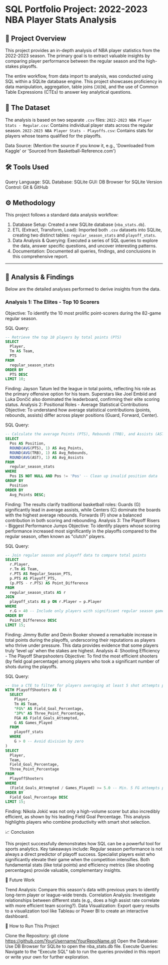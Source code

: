 # SQL Portfolio Project: 2022-2023 NBA Player Stats Analysis

## 📜 Project Overview
This project provides an in-depth analysis of NBA player statistics from the 2022-2023 season. The primary goal is to extract valuable insights by comparing player performance between the regular season and the high-stakes playoffs.

The entire workflow, from data import to analysis, was conducted using SQL within a SQLite database engine. This project showcases proficiency in data manipulation, aggregation, table joins (`JOIN`), and the use of Common Table Expressions (CTEs) to answer key analytical questions.

## 💾 The Dataset
The analysis is based on two separate `.csv` files:
 `2022-2023 NBA Player Stats - Regular.csv`: Contains individual player stats across the regular season.
 `2022-2023 NBA Player Stats - Playoffs.csv`: Contains stats for players whose teams qualified for the playoffs.

Data Source: (Mention the source if you know it, e.g., 'Downloaded from Kaggle' or 'Sourced from Basketball-Reference.com')

## 🛠️ Tools Used
 Query Language: SQL
 Database: SQLite
 GUI: DB Browser for SQLite
 Version Control: Git & GitHub

## ⚙️ Methodology
This project follows a standard data analysis workflow:
1.  Database Setup: Created a new SQLite database (`nba_stats.db`).
2.  ETL (Extract, Transform, Load): Imported both `.csv` datasets into SQLite, creating two distinct tables: `regular_season_stats` and `playoff_stats`.
3.  Data Analysis & Querying: Executed a series of SQL queries to explore the data, answer specific questions, and uncover interesting patterns.
4.  Documentation: Documented all queries, findings, and conclusions in this comprehensive report.

---

## 🔬 Analysis & Findings
Below are the detailed analyses performed to derive insights from the data.

### Analysis 1: The Elites - Top 10 Scorers
Objective: To identify the 10 most prolific point-scorers during the 82-game regular season.

SQL Query:
```sql
-- Retrieve the top 10 players by total points (PTS)
SELECT
  Player,
  Tm AS Team,
  PTS
FROM
  regular_season_stats
ORDER BY
  PTS DESC
LIMIT 10;
```
Finding:
Jayson Tatum led the league in total points, reflecting his role as the primary offensive option for his team. Superstars like Joel Embiid and Luka Dončić also dominated the leaderboard, confirming their elite scoring status.
Analysis 2: Positional Roles - Average Statistical Contributions
Objective: To understand how average statistical contributions (points, rebounds, assists) differ across player positions (Guard, Forward, Center).


SQL Query:
```sql
-- Calculate the average Points (PTS), Rebounds (TRB), and Assists (AST) per position
SELECT
  Pos AS Position,
  ROUND(AVG(PTS), 1) AS Avg_Points,
  ROUND(AVG(TRB), 1) AS Avg_Rebounds,
  ROUND(AVG(AST), 1) AS Avg_Assists
FROM
  regular_season_stats
WHERE
  Pos IS NOT NULL AND Pos != 'Pos' -- Clean up invalid position data
GROUP BY
  Position
ORDER BY
  Avg_Points DESC;
```
Finding:
The results clarify traditional basketball roles: Guards (G) significantly lead in average assists, while Centers (C) dominate the boards with the highest average rebounds. Forwards (F) show a balanced contribution in both scoring and rebounding.
Analysis 3: The Playoff Risers - Biggest Performance Jumps
Objective: To identify players whose scoring performance increased most significantly in the playoffs compared to the regular season, often known as "clutch" players.


SQL Query:
```sql
-- Join regular season and playoff data to compare total points
SELECT
  r.Player,
  r.Tm AS Team,
  r.PTS AS Regular_Season_PTS,
  p.PTS AS Playoff_PTS,
  (p.PTS - r.PTS) AS Point_Difference
FROM
  regular_season_stats AS r
JOIN
  playoff_stats AS p ON r.Player = p.Player
WHERE
  r.G > 40 -- Include only players with significant regular season game time
ORDER BY
  Point_Difference DESC
LIMIT 15;
```
Finding:
Jimmy Butler and Devin Booker showed a remarkable increase in total points during the playoffs, underscoring their reputations as players who thrive under pressure. This data provides evidence that some players truly 'level up' when the stakes are highest.
Analysis 4: Shooting Efficiency - The Playoff Sharpshooters
Objective: To find the most efficient shooters (by field goal percentage) among players who took a significant number of shots during the playoffs.


SQL Query:
```sql
-- Use a CTE to filter for players averaging at least 5 shot attempts per game
WITH PlayoffShooters AS (
  SELECT
    Player,
    Tm AS Team,
    "FG%" AS Field_Goal_Percentage,
    "3P%" AS Three_Point_Percentage,
    FGA AS Field_Goals_Attempted,
    G AS Games_Played
  FROM
    playoff_stats
  WHERE
    G > 0 -- Avoid division by zero
)
SELECT
  Player,
  Team,
  Field_Goal_Percentage,
  Three_Point_Percentage
FROM
  PlayoffShooters
WHERE
  (Field_Goals_Attempted / Games_Played) >= 5.0 -- Min. 5 FG attempts per game
ORDER BY
  Field_Goal_Percentage DESC
LIMIT 15;
```
Finding:
Nikola Jokić was not only a high-volume scorer but also incredibly efficient, as shown by his leading Field Goal Percentage. This analysis highlights players who combine productivity with smart shot selection.

📈 Conclusion


This project successfully demonstrates how SQL can be a powerful tool for sports analytics. Key takeaways include:
Regular season performance is not always a direct predictor of playoff success.
Specialist players exist who significantly elevate their game when the competition intensifies.
Both fundamental stats (like total points) and efficiency metrics (like shooting percentages) provide valuable, complementary insights.

🚀 Future Work


Trend Analysis: Compare this season's data with previous years to identify long-term player or league-wide trends.
Correlation Analysis: Investigate relationships between different stats (e.g., does a high assist rate correlate with more efficient team scoring?).
Data Visualization: Export query results to a visualization tool like Tableau or Power BI to create an interactive dashboard.

📂 How to Run This Project


Clone the Repository: git clone https://github.com/YourUsername/YourRepoName.git
Open the Database: Use DB Browser for SQLite to open the nba_stats.db file.
Execute Queries: Navigate to the "Execute SQL" tab to run the queries provided in this report or write your own for further exploration.

